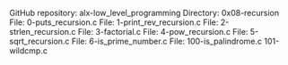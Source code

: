 GitHub repository: alx-low_level_programming
Directory: 0x08-recursion
File: 0-puts_recursion.c
File: 1-print_rev_recursion.c
File: 2-strlen_recursion.c
File: 3-factorial.c
File: 4-pow_recursion.c
File: 5-sqrt_recursion.c
File: 6-is_prime_number.c
File: 100-is_palindrome.c
101-wildcmp.c
